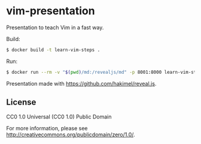 # vim-presentation

Presentation to teach Vim in a fast way.

Build:

```sh
$ docker build -t learn-vim-steps .
```

Run:

```sh
$ docker run --rm -v "$(pwd)/md:/revealjs/md" -p 8001:8000 learn-vim-steps
```

Presentation made with https://github.com/hakimel/reveal.js.

## License

CC0 1.0 Universal (CC0 1.0)
Public Domain

For more information, please see
<http://creativecommons.org/publicdomain/zero/1.0/>.
